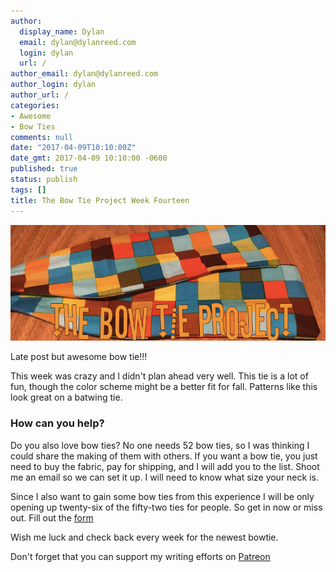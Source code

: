 ```yaml
---
author:
  display_name: Dylan
  email: dylan@dylanreed.com
  login: dylan
  url: /
author_email: dylan@dylanreed.com
author_login: dylan
author_url: /
categories:
- Awesome
- Bow Ties
comments: null
date: "2017-04-09T10:10:00Z"
date_gmt: 2017-04-09 10:10:00 -0600
published: true
status: publish
tags: []
title: The Bow Tie Project Week Fourteen
---
```


![](https://raw.githubusercontent.com/dylanreed/dylan.blog/gh-pages/images/bow-tie/Bowtie-week-14.jpg)

Late post but awesome bow tie!!!

This week was crazy and I didn't plan ahead very well. This tie is a lot of fun, though the color scheme might be a better fit for fall. Patterns like this look great on a batwing tie. 



<h3>How can you help?</h3>

Do you also love bow ties? No one needs 52 bow ties, so I was thinking I could share the making of them with others. If you want a bow tie, you just need to buy the fabric, pay for shipping,  and I will add you to the list. Shoot me an email so we can set it up. I will need to know what size your neck is. 

Since I also want to gain some bow ties from this experience I will be only opening up twenty-six of the fifty-two ties for people. So get in now or miss out. Fill out the [form](http://dylan.la/2j1ogU3)

Wish me luck and check back every week for the newest bowtie.

Don't forget that you can support my writing efforts on [Patreon](https://www.patreon.com/dylanreed)




